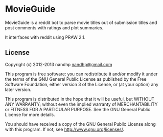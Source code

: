 MovieGuide
==========

MovieGuide is a reddit bot to parse movie titles out of submission
titles and post comments with ratings and plot summaries.

It interfaces with reddit using PRAW 2.1.

License
-------

Copyright (c) 2012-2013 nandhp <nandhp@gmail.com>

This program is free software: you can redistribute it and/or modify
it under the terms of the GNU General Public License as published by
the Free Software Foundation, either version 3 of the License, or (at
your option) any later version.

This program is distributed in the hope that it will be useful, but
WITHOUT ANY WARRANTY; without even the implied warranty of
MERCHANTABILITY or FITNESS FOR A PARTICULAR PURPOSE. See the GNU
General Public License for more details.

You should have received a copy of the GNU General Public License
along with this program. If not, see <http://www.gnu.org/licenses/>.
